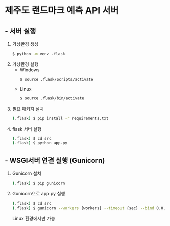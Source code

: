 # 제주도 랜드마크 예측 API 서버

## - 서버 실행

1. 가상환경 생성
    ```sh
    $ python -m venv .flask
    ```
2. 가상환경 실행
    - Windows
      ```sh
      $ source .flask/Scripts/activate
      ```
    - Linux
      ```sh
      $ source .flask/bin/activate
      ```
3. 필요 패키지 설치
    ```sh
    (.flask) $ pip install -r requirements.txt
    ```
4. flask 서버 실행
    ```sh
    (.flask) $ cd src
    (.flask) $ python app.py
    ```
## - WSGI서버 연결 실행 (Gunicorn)
1. Gunicorn 설치
    ```sh
    (.flask) $ pip gunicorn
    ```
2. Gunicorn으로 app.py 실행
    ```sh
    (.flask) $ cd src
    (.flask) $ gunicorn --workers {workers} --timeout {sec} --bind 0.0.0.0:{port} wsgi:application
    ```
    Linux 환경에서만 가능
